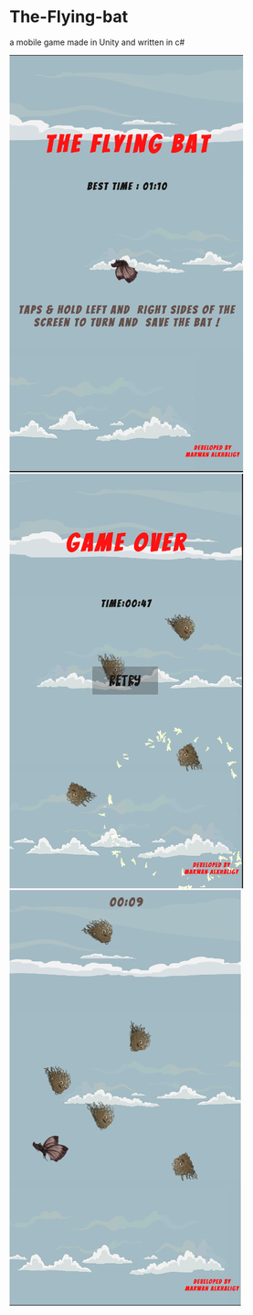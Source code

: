 # The-Flying-bat
a mobile game made in Unity and written in c#


![](Images/Capture.PNG)
![](Images/CaptureOne.PNG)
![](Images/CaptureTwo.PNG)
